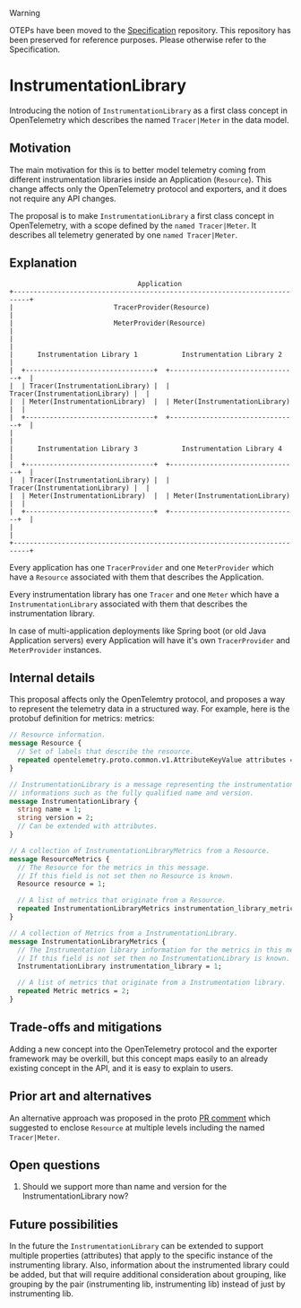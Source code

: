 > [!WARNING]
> OTEPs have been moved to the [Specification](https://github.com/open-telemetry/opentelemetry-specification/tree/main/oteps/)
> repository. This repository has been preserved for reference purposes.
> Please otherwise refer to the Specification.

# InstrumentationLibrary

Introducing the notion of `InstrumentationLibrary` as a first class concept in
OpenTelemetry which describes the named `Tracer|Meter` in the data model.

## Motivation

The main motivation for this is to better model telemetry coming from different
instrumentation libraries inside an Application (`Resource`). This change
affects only the OpenTelemetry protocol and exporters, and it does not require
any API changes.

The proposal is to make `InstrumentationLibrary` a first class concept in
OpenTelemetry, with a scope defined by the `named Tracer|Meter`. It describes
all telemetry generated by one `named Tracer|Meter`.

## Explanation

```
                                Application
+--------------------------------------------------------------------------+
|                         TracerProvider(Resource)                         |
|                         MeterProvider(Resource)                          |
|                                                                          |
|      Instrumentation Library 1           Instrumentation Library 2       |
|  +--------------------------------+  +--------------------------------+  |
|  | Tracer(InstrumentationLibrary) |  | Tracer(InstrumentationLibrary) |  |
|  | Meter(InstrumentationLibrary)  |  | Meter(InstrumentationLibrary)  |  |
|  +--------------------------------+  +--------------------------------+  |
|                                                                          |
|      Instrumentation Library 3           Instrumentation Library 4       |
|  +--------------------------------+  +--------------------------------+  |
|  | Tracer(InstrumentationLibrary) |  | Tracer(InstrumentationLibrary) |  |
|  | Meter(InstrumentationLibrary)  |  | Meter(InstrumentationLibrary)  |  |
|  +--------------------------------+  +--------------------------------+  |
|                                                                          |
+--------------------------------------------------------------------------+
```

Every application has one `TracerProvider` and one `MeterProvider` which have a
`Resource` associated with them that describes the Application.

Every instrumentation library has one `Tracer` and one `Meter` which have a
`InstrumentationLibrary` associated with them that describes the instrumentation
library.

In case of multi-application deployments like Spring boot (or old Java
Application servers) every Application will have it's own `TracerProvider` and
`MeterProvider` instances.

## Internal details

This proposal affects only the OpenTelemtry protocol, and proposes a way to
represent the telemetry data in a structured way.
For example, here is the protobuf definition for metrics:
metrics:

```proto
// Resource information.
message Resource {
  // Set of labels that describe the resource.
  repeated opentelemetry.proto.common.v1.AttributeKeyValue attributes = 1;
}

// InstrumentationLibrary is a message representing the instrumentation library
// informations such as the fully qualified name and version.
message InstrumentationLibrary {
  string name = 1;
  string version = 2;
  // Can be extended with attributes.
}

// A collection of InstrumentationLibraryMetrics from a Resource.
message ResourceMetrics {
  // The Resource for the metrics in this message.
  // If this field is not set then no Resource is known.
  Resource resource = 1;

  // A list of metrics that originate from a Resource.
  repeated InstrumentationLibraryMetrics instrumentation_library_metrics = 2;
}

// A collection of Metrics from a InstrumentationLibrary.
message InstrumentationLibraryMetrics {
  // The Instrumentation library information for the metrics in this message.
  // If this field is not set then no InstrumentationLibrary is known.
  InstrumentationLibrary instrumentation_library = 1;

  // A list of metrics that originate from a Instrumentation library.
  repeated Metric metrics = 2;
}
```

## Trade-offs and mitigations

Adding a new concept into the OpenTelemetry protocol and the exporter framework
may be overkill, but this concept maps easily to an already existing concept
in the API, and it is easy to explain to users.

## Prior art and alternatives

An alternative approach was proposed in the proto [PR comment](
https://github.com/open-telemetry/opentelemetry-proto/pull/94#discussion_r369952371)
which suggested to enclose `Resource` at multiple levels including the
named `Tracer|Meter`.

## Open questions

1. Should we support more than name and version for the InstrumentationLibrary
now?

## Future possibilities

In the future the `InstrumentationLibrary` can be extended to support multiple
properties (attributes) that apply to the specific instance of the
instrumenting library.
Also, information about the instrumented library could be added, but that will require additional consideration about grouping, like grouping by the pair (instrumenting lib, instrumenting lib) instead of just by instrumenting lib.
